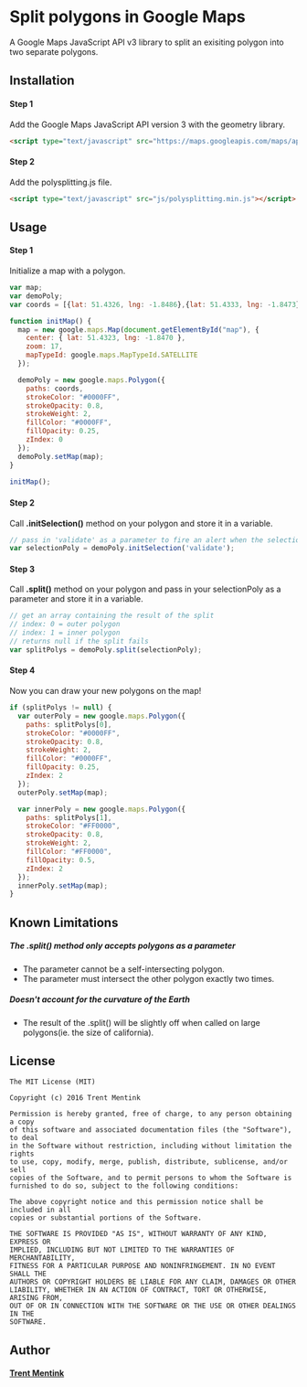 # Split polygons in Google Maps
A Google Maps JavaScript API v3 library to split an exisiting polygon into two separate polygons.

## Installation
#### Step 1
Add the Google Maps JavaScript API version 3 with the geometry library.
```html
<script type="text/javascript" src="https://maps.googleapis.com/maps/api/js?v=3.exp&libraries=geometry"></script>
```
#### Step 2
Add the polysplitting.js file.
```html
<script type="text/javascript" src="js/polysplitting.min.js"></script>
```
  
## Usage
#### Step 1
Initialize a map with a polygon.
```javascript
var map;
var demoPoly;
var coords = [{lat: 51.4326, lng: -1.8486},{lat: 51.4333, lng: -1.8473},{lat: 51.4330, lng: -1.8458},{lat: 51.4320, lng: -1.8454},{lat: 51.4313, lng: -1.8466},{lat: 51.4316, lng: -1.8482}];

function initMap() {
  map = new google.maps.Map(document.getElementById("map"), {
    center: { lat: 51.4323, lng: -1.8470 },
    zoom: 17,
    mapTypeId: google.maps.MapTypeId.SATELLITE
  });

  demoPoly = new google.maps.Polygon({
    paths: coords,
    strokeColor: "#0000FF",
    strokeOpacity: 0.8,
    strokeWeight: 2,
    fillColor: "#0000FF",
    fillOpacity: 0.25,
    zIndex: 0
  });
  demoPoly.setMap(map);
}
   
initMap();
```
#### Step 2
Call **.initSelection()** method on your polygon and store it in a variable.
```javascript
// pass in 'validate' as a parameter to fire an alert when the selection box intersects itself
var selectionPoly = demoPoly.initSelection('validate');
```

#### Step 3
Call **.split()** method on your polygon and pass in your selectionPoly as a parameter and store it in a variable.
```javascript
// get an array containing the result of the split
// index: 0 = outer polygon
// index: 1 = inner polygon
// returns null if the split fails 
var splitPolys = demoPoly.split(selectionPoly);
```

#### Step 4
Now you can draw your new polygons on the map!
```javascript
if (splitPolys != null) {
  var outerPoly = new google.maps.Polygon({
    paths: splitPolys[0],
    strokeColor: "#0000FF",
    strokeOpacity: 0.8,
    strokeWeight: 2,
    fillColor: "#0000FF",
    fillOpacity: 0.25,
    zIndex: 2
  });
  outerPoly.setMap(map);

  var innerPoly = new google.maps.Polygon({
    paths: splitPolys[1],
    strokeColor: "#FF0000",
    strokeOpacity: 0.8,
    strokeWeight: 2,
    fillColor: "#FF0000",
    fillOpacity: 0.5,
    zIndex: 2
  });
  innerPoly.setMap(map);
}
```

## Known Limitations
##### The .split() method only accepts polygons as a parameter
* The parameter cannot be a self-intersecting polygon.
* The parameter must intersect the other polygon exactly two times.

##### Doesn't account for the curvature of the Earth
* The result of the .split() will be slightly off when called on large polygons(ie. the size of california).

## License
```
The MIT License (MIT)

Copyright (c) 2016 Trent Mentink

Permission is hereby granted, free of charge, to any person obtaining a copy
of this software and associated documentation files (the "Software"), to deal
in the Software without restriction, including without limitation the rights
to use, copy, modify, merge, publish, distribute, sublicense, and/or sell
copies of the Software, and to permit persons to whom the Software is
furnished to do so, subject to the following conditions:

The above copyright notice and this permission notice shall be included in all
copies or substantial portions of the Software.

THE SOFTWARE IS PROVIDED "AS IS", WITHOUT WARRANTY OF ANY KIND, EXPRESS OR
IMPLIED, INCLUDING BUT NOT LIMITED TO THE WARRANTIES OF MERCHANTABILITY,
FITNESS FOR A PARTICULAR PURPOSE AND NONINFRINGEMENT. IN NO EVENT SHALL THE
AUTHORS OR COPYRIGHT HOLDERS BE LIABLE FOR ANY CLAIM, DAMAGES OR OTHER
LIABILITY, WHETHER IN AN ACTION OF CONTRACT, TORT OR OTHERWISE, ARISING FROM,
OUT OF OR IN CONNECTION WITH THE SOFTWARE OR THE USE OR OTHER DEALINGS IN THE
SOFTWARE.
```

## Author
#### [Trent Mentink](http://www.trentmentink.com)
